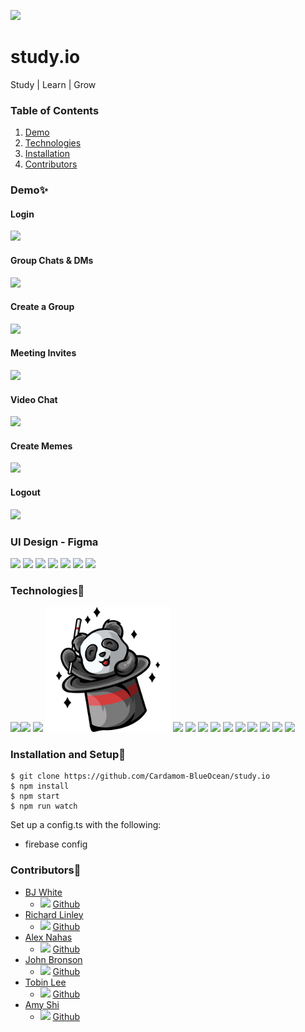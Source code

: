 ![](https://i.imgur.com/hPNYfXq.png)
# study.io
Study | Learn | Grow
### Table of Contents
1. [Demo](#Demo)
2. [Technologies](#Technologies)
3. [Installation](#Installation)
4. [Contributors](#Contributors)



### Demo✨
####  Login
![](https://imgur.com/Svwvsi7.gif)

#### Group Chats & DMs
![](https://imgur.com/RuGRgmw.gif)

#### Create a Group
![](https://imgur.com/EhUggEY.gif)

#### Meeting Invites
![](https://imgur.com/Id5uw7w.gif)

#### Video Chat
![](https://imgur.com/fuYmzEK.gif)

#### Create Memes
![](https://imgur.com/apLnobo.gif)

#### Logout
![](https://imgur.com/QIRAXZ7.gif)


### UI Design - Figma
![](https://i.imgur.com/FOE5Nis.png)
![](https://i.imgur.com/WLgVcz3.png)
![](https://i.imgur.com/tU2VJrh.png)
![](https://i.imgur.com/qpRJ88j.png)
![](https://i.imgur.com/hm7DPK4.png)
![](https://i.imgur.com/fK0Ks9X.png)
![](https://i.imgur.com/Or5O2XV.png)

###  Technologies🧪
<img src="https://www.drupal.org/files/project-images/animate.png" width="200"/><img src="https://www.vectorlogo.zone/logos/babeljs/babeljs-ar21.svg" width="200"/>
<img src="https://www.bypeople.com/wp-content/uploads/2018/10/date-fns-js-featured-4.png" width="200"/>
<img src="https://github.com/faker-js/faker/raw/main/docs/public/logo.svg" width="200"/>
<img src="https://www.vectorlogo.zone/logos/firebase/firebase-ar21.svg" width="200"/>
<img src="https://www.vectorlogo.zone/logos/jquery/jquery-ar21.svg" width="200"/>
<img src="https://mui.com/static/logo.png" width="200"/>
<img src="https://www.vectorlogo.zone/logos/babeljs/babeljs-ar21.svg" width="200"/>
<img src="https://www.vectorlogo.zone/logos/reactjs/reactjs-ar21.svg" width="200"/>
<img src="https://redux.js.org/img/redux-logo-landscape.png" width="200"/>
<img src="https://raw.githubusercontent.com/styled-components/brand/master/styled-components.png" width="200"/>
<img src="https://www.vectorlogo.zone/logos/typescriptlang/typescriptlang-ar21.svg" width="200"/>
<img src="https://www.vectorlogo.zone/logos/twilio/twilio-ar21.svg" width="200"/>
<img src="https://www.vectorlogo.zone/logos/js_webpack/js_webpack-ar21.svg" width="200"/>


###  Installation and Setup🚀
```
$ git clone https://github.com/Cardamom-BlueOcean/study.io
$ npm install
$ npm start
$ npm run watch
```
Set up a config.ts with the following:

* firebase config


### Contributors🤝
- [BJ White](https://www.linkedin.com/in/bj-white/)
  - <img src="https://github.githubassets.com/images/modules/logos_page/GitHub-Mark.png" width="60"/> [Github](https://github.com/BJWhite85)
- [Richard Linley](https://www.linkedin.com/in/richard-linley/)
  - <img src="https://github.githubassets.com/images/modules/logos_page/GitHub-Mark.png" width="60"/> [Github](https://github.com/rjLinley)
- [Alex Nahas](https://www.linkedin.com/in/alex-nahas/)
  - <img src="https://github.githubassets.com/images/modules/logos_page/GitHub-Mark.png" width="60"/> [Github](https://github.com/MiguelsPizza)
- [John Bronson](https://www.linkedin.com/in/john-bronson/)
  - <img src="https://github.githubassets.com/images/modules/logos_page/GitHub-Mark.png" width="60"/> [Github](https://github.com/victorsmonster)
- [Tobin Lee](https://www.linkedin.com/in/amy-shi218/)
  - <img src="https://github.githubassets.com/images/modules/logos_page/GitHub-Mark.png" width="60"/> [Github](https://github.com/iamtobin)
- [Amy Shi](https://www.linkedin.com/in/amy-shi218/)
  - <img src="https://github.githubassets.com/images/modules/logos_page/GitHub-Mark.png" width="60"/> [Github](https://github.com/amyshi218)
